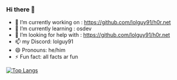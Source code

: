 ### Hi there 👋

- 🔭 I’m currently working on : https://github.com/lolguy91/h0r.net
- 🌱 I’m currently learning : osdev
- 🤔 I’m looking for help with : https://github.com/lolguy91/h0r.net
- 📫 my Discord: lolguy91
- 😄 Pronouns: he/him
- ⚡ Fun fact: all facts ar fun

[![Top Langs](https://github-readme-stats.vercel.app/api/top-langs/?username=lolguy91&layout=compact&theme=synthwave)](https://github.com/anuraghazra/github-readme-stats)

